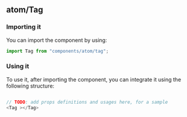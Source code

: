 ## atom/Tag

<!-- TODO: add a description here! -->

### Importing it

You can import the component by using:

```js
import Tag from "components/atom/tag";
```

### Using it

To use it, after importing the component, you can integrate it using the following structure:

```js

// TODO: add props definitions and usages here, for a sample
<Tag ></Tag>

```
